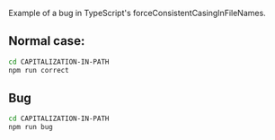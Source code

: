 Example of a bug in TypeScript's forceConsistentCasingInFileNames.

## Normal case:

```bash
cd CAPITALIZATION-IN-PATH
npm run correct
```

## Bug

```bash
cd CAPITALIZATION-IN-PATH
npm run bug
```
